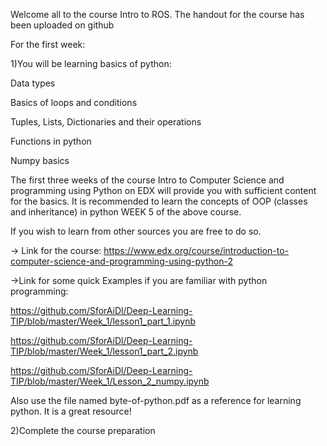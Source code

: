 Welcome all to the course Intro to ROS. The handout for the  course has been uploaded on github

For the first week:

1)You will be learning basics of python:

Data types

Basics of loops and conditions

Tuples, Lists, Dictionaries and their operations

Functions in python

Numpy basics


The first three weeks of the course Intro to Computer Science and programming using Python on EDX will provide you with sufficient content for the basics. It is recommended to learn the concepts of OOP (classes and inheritance) in python WEEK 5 of the above course.

If you wish to learn from other sources you are free to do so.


-> Link for the course:
	https://www.edx.org/course/introduction-to-computer-science-and-programming-using-python-2



->Link for some quick Examples if you are familiar with python programming:

https://github.com/SforAiDl/Deep-Learning-TIP/blob/master/Week_1/lesson1_part_1.ipynb

https://github.com/SforAiDl/Deep-Learning-TIP/blob/master/Week_1/lesson1_part_2.ipynb

https://github.com/SforAiDl/Deep-Learning-TIP/blob/master/Week_1/Lesson_2_numpy.ipynb

Also use the file named byte-of-python.pdf as a reference for learning python. It is a great resource!

2)Complete the course preparation
